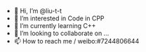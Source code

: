 - 👋 Hi, I’m @liu-t-t
- 👀 I’m interested in Code in CPP
- 🌱 I’m currently learning C++
- 💞️ I’m looking to collaborate on ...
- 📫 How to reach me / weibo:#7244806644

<!---
liu-t-t/liu-t-t is a ✨ special ✨ repository because its `README.md` (this file) appears on your GitHub profile.
You can click the Preview link to take a look at your changes.
--->
